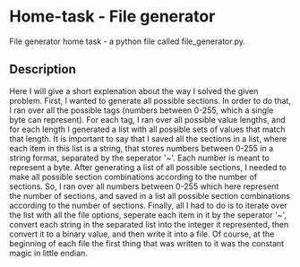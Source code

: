 # Home-task - File generator
File generator home task - a python file called file_generator.py.
## Description
Here I will give a short explenation about the way I solved the given problem. First, I wanted to generate all possible sections. In order to do that, I ran over all the possible tags (numbers between 0-255, which a single byte can represent). For each tag, I ran over all possible value lengths, and for each length I generated a list with all possible sets of values that match that length. It is important to say that I saved all the sections in a list, where each item in this list is a string, that stores numbers between 0-255 in a string format, separated by the seperator '\~'. Each number is meant to represent a byte.
After generating a list of all possible sections, I needed to make all possible section combinations according to the number of sections. So, I ran over all numbers between 0-255 which here represent the number of sections, and saved in a list all possible section combinations according to the number of sections.
Finally, all I had to do is to iterate over the list with all the file options, seperate each item in it by the seperator '\~', convert each string in the separated list into the integer it represented, then convert it to a binary value, and then write it into a file. Of course, at the beginning of each file the first thing that was written to it was the constant magic in little endian.
